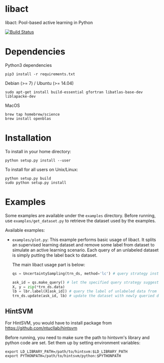# libact

libact: Pool-based active learning in Python

[![Build Status](https://travis-ci.org/ntucllab/libact.svg)](https://travis-ci.org/ntucllab/libact)

# Dependencies

Python3 dependencies
```
pip3 install -r requirements.txt
```

Debian (>= 7) / Ubuntu (>= 14.04)
```
sudo apt-get install build-essential gfortran libatlas-base-dev liblapacke-dev
```

MacOS
```
brew tap homebrew/science
brew install openblas
```

# Installation

To install in your home directory:

```
python setup.py install --user
```

To install for all users on Unix/Linux:
```
python setup.py build
sudo python setup.py install
```

# Examples

Some examples are available under the `examples` directory. Before running, use
`examples/get_dataset.py` to retrieve the dataset used by the examples.

Available examples:

  - `examples/plot.py`: This example performs basic usage of libact. It splits
    an supervised learning dataset and remove some label from dataset to simulate
    an active learning scenario. Each query of an unlabeled dataset is simply putting
    the label back to dataset.

    The main libact usage part is below:
    ```python
    qs = UncertaintySampling(trn_ds, method='lc') # query strategy instance
    
    ask_id = qs.make_query() # let the specified query strategy suggest a data to query
    X, y = zip(*trn_ds.data)
    lb = lbr.label(X[ask_id]) # query the label of unlabeled data from labeler instance
    trn_ds.update(ask_id, lb) # update the dataset with newly queried data
    ```
  
  


## HintSVM

For HintSVM, you would have to install package from https://github.com/ntucllab/hintsvm

Before running, you need to make sure the path to hintsvm's library and
python code are set. Set them up by setting environment variables:

    export LD_LIBRARY_PATH=/path/to/hintsvm:$LD_LIBRARY_PATH
    export PYTHONPATH=/path/to/hintsvm/python:$PYTHONPATH
